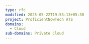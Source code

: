 ```yaml
---
type: rfc
modified: 2025-05-22T19:53:13+05:30
project: ProficientNowTech ATS
domains:
  - Cloud
sub-domains: Private Cloud
---
```

